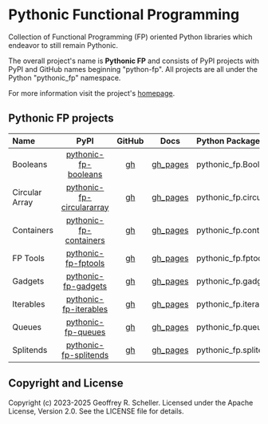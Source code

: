# Pythonic Functional Programming

Collection of Functional Programming (FP) oriented Python libraries
which endeavor to still remain Pythonic.

The overall project's name is **Pythonic FP** and consists of PyPI
projects with PyPI and GitHub names beginning "python-fp". All
projects are all under the Python "pythonic_fp" namespace.

For more information visit the project's
[homepage](https://grscheller.github.io/pythonic-fp/).

## Pythonic FP projects

| Name | PyPI | GitHub | Docs | Python Package |
|:---- |:----:|:------:|:----:|:-------------- |
| Booleans | [pythonic-fp-booleans][101] | [gh][201] | [gh_pages][301] | pythonic_fp.Booleans |
| Circular Array | [pythonic-fp-circulararray][102] | [gh][202] | [gh_pages][302] | pythonic_fp.circulararray |
| Containers | [pythonic-fp-containers][103] | [gh][203] | [gh_pages][303] | pythonic_fp.containers |
| FP Tools | [pythonic-fp-fptools][104] | [gh][204] | [gh_pages][304] | pythonic_fp.fptools |
| Gadgets | [pythonic-fp-gadgets][105] | [gh][205] | [gh_pages][305] | pythonic_fp.gadgets |
| Iterables | [pythonic-fp-iterables][106] | [gh][206] | [gh_pages][306] | pythonic_fp.iterables |
| Queues | [pythonic-fp-queues][107] | [gh][207] | [gh_pages][307] | pythonic_fp.queues |
| Splitends | [pythonic-fp-splitends][108] | [gh][208] | [gh_pages][308] | pythonic_fp.splitends |

## Copyright and License

Copyright (c) 2023-2025 Geoffrey R. Scheller. Licensed under the Apache
License, Version 2.0. See the LICENSE file for details.


[101]: https://pypi.org/project/pythonic-fp-booleans
[102]: https://pypi.org/project/pythonic-fp-circulararray
[103]: https://pypi.org/project/pythonic-fp-containers
[104]: https://pypi.org/project/pythonic-fp-fptools
[105]: https://pypi.org/project/pythonic-fp-gadgets
[106]: https://pypi.org/project/pythonic-fp-iterables
[107]: https://pypi.org/project/pythonic-fp-queues
[108]: https://pypi.org/project/pythonic-fp-splitends
[201]: https://github.com/grscheller/pythonic-fp-booleans/blob/main/README.rst
[202]: https://github.com/grscheller/pythonic-fp-circulararray/blob/main/README.rst
[203]: https://github.com/grscheller/pythonic-fp-containers/blob/main/README.rst
[204]: https://github.com/grscheller/pythonic-fp-fptools/blob/main/README.rst
[205]: https://github.com/grscheller/pythonic-fp-gadgets/blob/main/README.rst
[206]: https://github.com/grscheller/pythonic-fp-iterables/blob/main/README.rst
[207]: https://github.com/grscheller/pythonic-fp-queues/blob/main/README.rst
[208]: https://github.com/grscheller/pythonic-fp-splitends/blob/main/README.rst
[301]: https://grscheller.github.io/pythonic-fp/booleans/development/build/html
[302]: https://grscheller.github.io/pythonic-fp/circulararray/development/build/html
[303]: https://grscheller.github.io/pythonic-fp/containers/development/build/html
[304]: https://grscheller.github.io/pythonic-fp/fptools/development/build/html
[305]: https://grscheller.github.io/pythonic-fp/gadgets/development/build/html
[306]: https://grscheller.github.io/pythonic-fp/iterables/development/build/html
[307]: https://grscheller.github.io/pythonic-fp/queues/development/build/html
[308]: https://grscheller.github.io/pythonic-fp/splitends/development/build/html
